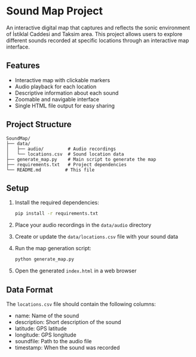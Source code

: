 # Sound Map Project

An interactive digital map that captures and reflects the sonic environment of İstiklal Caddesi and Taksim area. This project allows users to explore different sounds recorded at specific locations through an interactive map interface.

## Features

- Interactive map with clickable markers
- Audio playback for each location
- Descriptive information about each sound
- Zoomable and navigable interface
- Single HTML file output for easy sharing

## Project Structure

```
SoundMap/
├── data/
│   ├── audio/         # Audio recordings
│   └── locations.csv  # Sound location data
├── generate_map.py    # Main script to generate the map
├── requirements.txt   # Project dependencies
└── README.md         # This file
```

## Setup

1. Install the required dependencies:
   ```bash
   pip install -r requirements.txt
   ```

2. Place your audio recordings in the `data/audio` directory

3. Create or update the `data/locations.csv` file with your sound data

4. Run the map generation script:
   ```bash
   python generate_map.py
   ```

5. Open the generated `index.html` in a web browser

## Data Format

The `locations.csv` file should contain the following columns:
- name: Name of the sound
- description: Short description of the sound
- latitude: GPS latitude
- longitude: GPS longitude
- soundfile: Path to the audio file
- timestamp: When the sound was recorded 